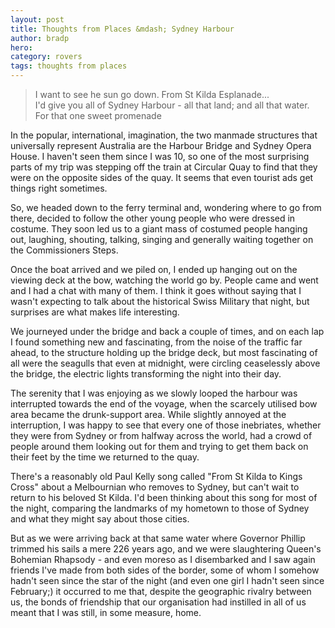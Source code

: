 ```yaml
---
layout: post
title: Thoughts from Places &mdash; Sydney Harbour
author: bradp
hero: 
category: rovers
tags: thoughts from places
---
```


>I want to see he sun go down.
>From St Kilda Esplanade...  
>I'd give you all of Sydney Harbour - all that land; and all that water.  
>For that one sweet promenade

In the popular, international, imagination, the two manmade structures that universally represent Australia are the Harbour Bridge and Sydney Opera House. I haven't seen them since I was 10, so one of the most surprising parts of my trip was stepping off the train at Circular Quay to find that they were on the opposite sides of the quay. It seems that even tourist ads get things right sometimes.

<!--more-->

So, we headed down to the ferry terminal and, wondering where to go from there, decided to follow the other young people who were dressed in costume. They soon led us to a giant mass of costumed people hanging out, laughing, shouting, talking, singing and generally waiting together on the Commissioners Steps.

Once the boat arrived and we piled on, I ended up hanging out on the viewing deck at the bow, watching the world go by. People came and went and I had a chat with many of them. I think it goes without saying that I wasn't expecting to talk about the historical Swiss Military that night, but surprises are what makes life interesting.

We journeyed under the bridge and back a couple of times, and on each lap I found something new and fascinating, from the noise of the traffic far ahead, to the structure holding up the bridge deck, but most fascinating of all were the seagulls that even at midnight, were circling ceaselessly above the bridge, the electric lights transforming the night into their day.

The serenity that I was enjoying as we slowly looped the harbour was interrupted towards the end of the voyage, when the scarcely utilised bow area became the drunk-support area. While slightly annoyed at the interruption, I was happy to see that every one of those inebriates, whether they were from Sydney or from halfway across the world, had a crowd of people around them looking out for them and trying to get them back on their feet by the time we returned to the quay.

There's a reasonably old Paul Kelly song called "From St Kilda to Kings Cross" about a Melbournian who removes to Sydney, but can't wait to return to his beloved St Kilda. I'd been thinking about this song for most of the night, comparing the landmarks of my hometown to those of Sydney and what they might say about those cities.

But as we were arriving back at that same water where Governor Phillip trimmed his sails a mere 226 years ago, and we were slaughtering Queen's Bohemian Rhapsody - and even moreso as I disembarked and I saw again friends I've made from both sides of the border, some of whom I somehow hadn't seen since the star of the night (and even one girl I hadn't seen since February;) it occurred to me that, despite the geographic rivalry between us, the bonds of friendship that our organisation had instilled in all of us meant that I was still, in some measure, home.